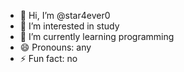 - 👋 Hi, I’m @star4ever0
- 👀 I’m interested in study
- 🌱 I’m currently learning programming
- 😄 Pronouns: any
- ⚡ Fun fact: no

<!---
star4ever0/star4ever0 is a ✨ special ✨ repository because its `README.md` (this file) appears on your GitHub profile.
You can click the Preview link to take a look at your changes.
--->
